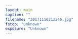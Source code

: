 ```yaml
---
layout: main
caption: ""
filename: "20171116213246.jpg"
fstop: "Unknown"
exposure: "Unknown"
---
```

